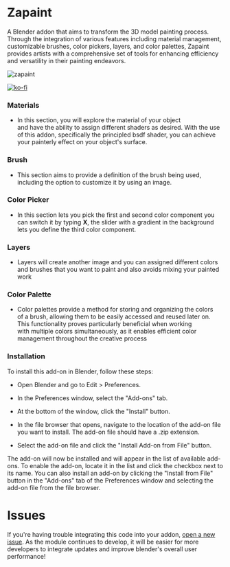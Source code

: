 # Zapaint
A Blender addon that aims to transform the 3D model painting process. Through the integration of various features including material management, customizable brushes, color pickers, layers, and color palettes, Zapaint provides artists with a comprehensive set of tools for enhancing efficiency and versatility in their painting endeavors.

![zapaint](https://github.com/kents00/Zapaint/assets/69900896/1c644639-9313-4324-96fa-3a23d1a94fbe)

[![ko-fi](https://ko-fi.com/img/githubbutton_sm.svg)](https://ko-fi.com/Q5Q8BW198)

### Materials
- In this section, you will explore the material of your object and have the ability to assign different shaders as desired. With the use of this addon, specifically the principled bsdf shader, you can achieve your painterly effect on your object's surface.

### Brush
- This section aims to provide a definition of the brush being used,  including the option to customize it by using an image.
  
### Color Picker
- In this section lets you pick the first and second color component you can switch it by typing __X__, the slider with a gradient in the background lets you define the third color component.

### Layers
- Layers will create another image and you can assigned different colors and brushes that you want to paint and also avoids mixing your painted work

### Color Palette 
- Color palettes provide a method for storing and organizing the colors of a brush, allowing them to be easily accessed and reused later on. This functionality proves particularly beneficial when working with multiple colors simultaneously, as it enables efficient color management throughout the creative process

### Installation

To install this add-on in Blender, follow these steps:

- Open Blender and go to Edit > Preferences.

- In the Preferences window, select the "Add-ons" tab.

- At the bottom of the window, click the "Install" button.

- In the file browser that opens, navigate to the location of the add-on file you want to install. The add-on file should have a .zip extension.

- Select the add-on file and click the "Install Add-on from File" button.

The add-on will now be installed and will appear in the list of available add-ons. To enable the add-on, locate it in the list and click the checkbox next to its name.
You can also install an add-on by clicking the "Install from File" button in the "Add-ons" tab of the Preferences window and selecting the add-on file from the file browser.

# Issues

If you're having trouble integrating this code into your addon, [open a new issue](https://github.com/kents00/Zapaint/issues). As the module continues to develop, it will be easier for more developers to integrate updates and improve blender's overall user performance!


